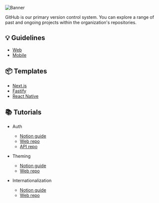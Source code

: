 ![Banner](https://github.com/user-attachments/assets/4028f3af-2718-4dca-81a6-b2500bc22d65)

GitHub is our primary version control system. You can explore a range of past and ongoing projects within the organization's repositories.

## 💡 Guidelines
- [Web](https://www.notion.so/lumitech/Web-Guidelines-5a622d0c4d4d44bfb8b41a5fbbfd6e35)
- [Mobile](https://www.notion.so/lumitech/Mobile-Guidelines-1132b58051d580f48193c7733be48ac3)

## 📦 Templates
- [Next.js](https://github.com/lumitech-co/lumitech-react-nextjs-template)
- [Fastify](https://github.com/lumitech-co/lumitech-api-template-fastify)
- [React Native](https://github.com/lumitech-co/lumitech-react-native-template)

## 📚 Tutorials
- Auth
  - [Notion guide](https://www.notion.so/lumitech/Auth-1062b58051d580e9a2a7d8d34e994f02?pvs=4)
  - [Web repo](https://github.com/lumitech-co/auth-tutorial)
  - [API repo](https://github.com/lumitech-co/auth-api-tutorial)

- Theming
  - [Notion guide](https://github.com/lumitech-co/theming-tutorial)
  - [Web repo](https://github.com/lumitech-co/theming-tutorial)

- Internationalization
  - [Notion guide](https://github.com/lumitech-co/internationalization-tutorial)
  - [Web repo](https://github.com/lumitech-co/internationalization-tutorial)
